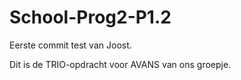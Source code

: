 # School-Prog2-P1.2

Eerste commit test van Joost.

Dit is de TRIO-opdracht voor AVANS van ons groepje.